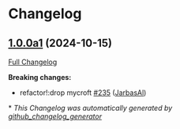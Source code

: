 # Changelog

## [1.0.0a1](https://github.com/OpenVoiceOS/OVOS-workshop/tree/1.0.0a1) (2024-10-15)

[Full Changelog](https://github.com/OpenVoiceOS/OVOS-workshop/compare/0.1.7...1.0.0a1)

**Breaking changes:**

- refactor!:drop mycroft [\#235](https://github.com/OpenVoiceOS/OVOS-workshop/pull/235) ([JarbasAl](https://github.com/JarbasAl))



\* *This Changelog was automatically generated by [github_changelog_generator](https://github.com/github-changelog-generator/github-changelog-generator)*

